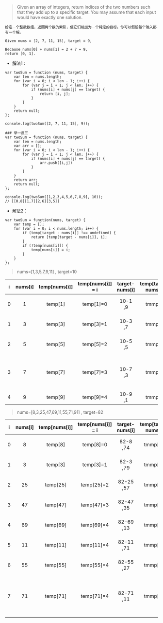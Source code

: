> Given an array of integers, return indices of the two numbers such that they add up to a specific target.
You may assume that each input would have exactly one solution.

`给定一个整数数组，返回两个数的索引，使它们相加为一个特定的目标。你可以假设每个输入都有一个解。`

```
Given nums = [2, 7, 11, 15], target = 9,

Because nums[0] + nums[1] = 2 + 7 = 9,
return [0, 1].
```

- 解法1：

```
var twoSum = function (nums, target) {
    var len = nums.length;
    for (var i = 0; i < len - 1; i++) {
        for (var j = i + 1; j < len; j++) {
            if (nums[i] + nums[j] == target) {
                return [i, j];
            }
        }
    }
    return null;
};

console.log(twoSum([2, 7, 11, 15], 9));
```
```
### 举一反三
var twoSum = function (nums, target) {
    var len = nums.length;
    var arr = [];
    for (var i = 0; i < len - 1; i++) {
        for (var j = i + 1; j < len; j++) {
            if (nums[i] + nums[j] == target) {
                arr.push([i,j])
            }
        }
    }
    return arr;
    return null;
};

console.log(twoSum([1,2,3,4,5,6,7,8,9], 10));
// [[0,8][1,7][2,6][3,5]]

```


- 解法2：

```
var twoSum = function(nums, target) {
    var temp = [];
    for (var i = 0; i < nums.length; i++) {
        if (temp[target - nums[i]] !== undefined) {
            return [temp[target - nums[i]], i];
        }
        if (!temp[nums[i]]) {
            temp[nums[i]] = i;
        }
    }
};
```
> nums=[1,3,5,7,9,11] , target=10

|i|nums[i]| temp[nums[i]] | temp[nums[i]] = i | target-nums[i] | temp[target-nums[i]] | # |
| :---: |  :---:  | :---: | :---: | :---: | :---: | :---: |
| 0 | 1 | temp[1] | temp[1]=0 | 10-1 ,9 | tmmp[9] | tmmp[9] == undefined |
| 1 | 3 | temp[3] | temp[3]=1 | 10-3 ,7 | tmmp[7] | tmmp[7] == undefined |
| 2 | 5 | temp[5] | temp[5]=2 | 10-5 ,5 | tmmp[5] | tmmp[5] == undefined |
| 3 | 7 | temp[7] | temp[7]=3 | 10-7 ,3 | tmmp[3] | 此时temp[3]等于1，执行并return |
| 4 | 9 | temp[9] | temp[9]=4 | 10-9 ,1 | tmmp[1] | |

> nums=[8,3,25,47,69,11,55,71,91] , target=82

|i|nums[i]| temp[nums[i]] | temp[nums[i]] = i | target-nums[i] | temp[target-nums[i]] | # |
| :---: |  :---:  | :---: | :---: | :---: | :---: | :---: |
| 0 | 8 | temp[8] | temp[8]=0 | 82-8 ,74 | tmmp[74] | tmmp[74] == undefined |
| 1 | 3 | temp[3] | temp[3]=1 | 82-3 ,79 | tmmp[79] | tmmp[79] == undefined |
| 2 | 25 | temp[25] | temp[25]=2 | 82-25 ,57 | tmmp[57] | tmmp[57] == undefined |
| 3 | 47 | temp[47] | temp[47]=3 | 82-47 ,35 | tmmp[35] | tmmp[35] == undefined |
| 4 | 69 | temp[69] | temp[69]=4 | 82-69 ,13 | tmmp[13] | tmmp[13] == undefined |
| 5 | 11 | temp[11] | temp[11]=4 | 82-11 ,71 | tmmp[71] | tmmp[71] == undefined |
| 6 | 55 | temp[55] | temp[55]=4 | 82-55 ,27 | tmmp[27] | tmmp[27] == undefined |
| 7 | 71 | temp[71] | temp[71]=4 | 82-71 ,11 | tmmp[11] | tmmp[11] == 此时undefined等于4，执行并return |


